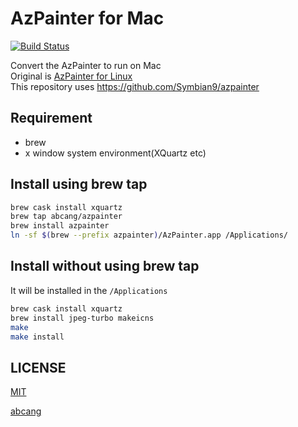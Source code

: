 AzPainter for Mac
====
[![Build Status](https://travis-ci.com/abcang/azpainter-mac.svg?branch=master)](https://travis-ci.com/abcang/azpainter-mac)

Convert the AzPainter to run on Mac  
Original is [AzPainter for Linux](http://azsky2.html.xdomain.jp/linux/azpainter.html)  
This repository uses https://github.com/Symbian9/azpainter

## Requirement
* brew
* x window system environment(XQuartz etc)

## Install using brew tap
```bash
brew cask install xquartz
brew tap abcang/azpainter
brew install azpainter
ln -sf $(brew --prefix azpainter)/AzPainter.app /Applications/
```

## Install without using brew tap
It will be installed in the `/Applications`

```bash
brew cask install xquartz
brew install jpeg-turbo makeicns
make
make install
```

## LICENSE
[MIT](https://github.com/abcang/azpainter-mac/blob/master/LICENSE)


[abcang](https://github.com/abcang)
